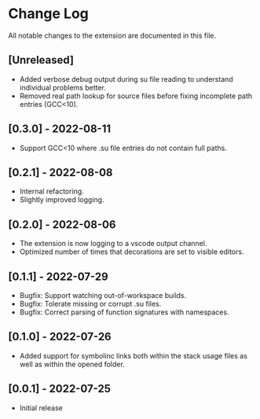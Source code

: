 # Change Log

All notable changes to the extension are documented in this file.

<!-- Check [Keep a Changelog](http://keepachangelog.com/) for recommendations on how to structure this file. -->

## [Unreleased]

- Added verbose debug output during su file reading to understand individual problems better.
- Removed real path lookup for source files before fixing incomplete path entries (GCC<10).

## [0.3.0] - 2022-08-11

- Support GCC<10 where .su file entries do not contain full paths.

## [0.2.1] - 2022-08-08

- Internal refactoring.
- Slightly improved logging.

## [0.2.0] - 2022-08-06

- The extension is now logging to a vscode output channel.
- Optimized number of times that decorations are set to visible editors.

## [0.1.1] - 2022-07-29

- Bugfix: Support watching out-of-workspace builds.
- Bugfix: Tolerate missing or corrupt .su files.
- Bugfix: Correct parsing of function signatures with namespaces.

## [0.1.0] - 2022-07-26

- Added support for symbolinc links both within the stack usage files as well as within the opened folder.

## [0.0.1] - 2022-07-25

- Initial release
